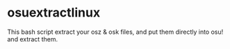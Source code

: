 # osuextractlinux
This bash script extract your osz &amp; osk files, and put them directly into osu! and extract them.
